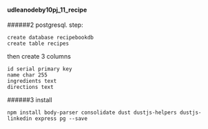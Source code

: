 #### udleanodeby10pj_11_recipe
######2
postgresql. step:
```
create database recipebookdb
create table recipes
```
then create 3 columns
```
id serial primary key
name char 255
ingredients text
directions text
```

######3
install
```
npm install body-parser consolidate dust dustjs-helpers dustjs-linkedin express pg --save
```
